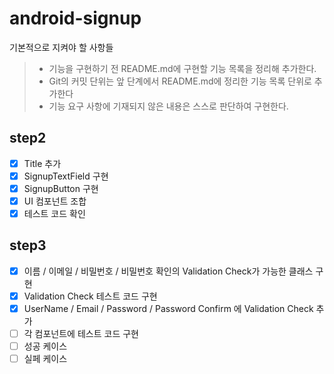 # android-signup

기본적으로 지켜야 할 사항들

> - 기능을 구현하기 전 README.md에 구현할 기능 목록을 정리해 추가한다.
> - Git의 커밋 단위는 앞 단계에서 README.md에 정리한 기능 목록 단위로 추가한다
> - 기능 요구 사항에 기재되지 않은 내용은 스스로 판단하여 구현한다.

## step2

- [x] Title 추가
- [x] SignupTextField 구현
- [x] SignupButton 구현
- [x] UI 컴포넌트 조합
- [x] 테스트 코드 확인

## step3

- [x] 이름 / 이메일 / 비밀번호 / 비밀번호 확인의 Validation Check가 가능한 클래스 구현
- [x] Validation Check 테스트 코드 구현
- [x] UserName / Email / Password / Password Confirm 에 Validation Check 추가
- [ ] 각 컴포넌트에 테스트 코드 구현
 - [ ] 성공 케이스
 - [ ] 실페 케이스
